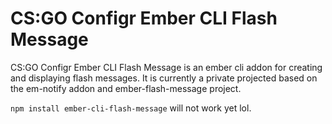 # CS:GO Configr Ember CLI Flash Message

CS:GO Configr Ember CLI Flash Message is an ember cli addon for creating and displaying flash messages. It is currently a private projected based on the em-notify addon and ember-flash-message project.

`npm install ember-cli-flash-message` will not work yet lol.

